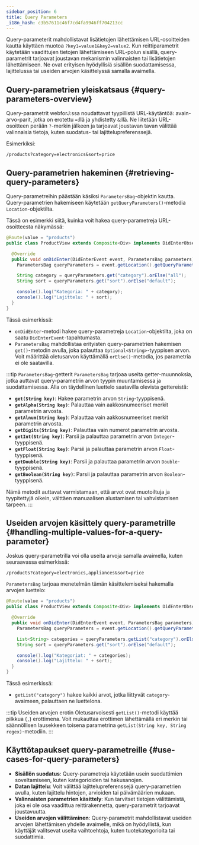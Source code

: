 ```yaml
---
sidebar_position: 6
title: Query Parameters
_i18n_hash: c3b57611c46f7cd4fa9946ff704213cc
---
```

Query-parameterit mahdollistavat lisätietojen lähettämisen URL-osoitteiden kautta käyttäen muotoa `?key1=value1&key2=value2`. Kun reittiparametrit käytetään vaadittujen tietojen lähettämiseen URL-polun sisällä, query-parametrit tarjoavat joustavan mekanismin valinnaisten tai lisätietojen lähettämiseen. Ne ovat erityisen hyödyllisiä sisällön suodattamisessa, lajittelussa tai useiden arvojen käsittelyssä samalla avaimella.

## Query-parametrien yleiskatsaus {#query-parameters-overview}

Query-parametrit webforJ:ssa noudattavat tyypillistä URL-käytäntöä: avain-arvo-parit, jotka on erotettu `=`:llä ja yhdistetty `&`:llä. Ne liitetään URL-osoitteen perään `?`-merkin jälkeen ja tarjoavat joustavan tavan välittää valinnaisia tietoja, kuten suodatus- tai lajittelupreferenssejä.

Esimerkiksi:

```
/products?category=electronics&sort=price
```

## Query-parametrien hakeminen {#retrieving-query-parameters}

Query-parametreihin päästään käsiksi `ParametersBag`-objektin kautta. Query-parametrien hakemiseen käytetään `getQueryParameters()`-metodia `Location`-objektilta.

Tässä on esimerkki siitä, kuinka voit hakea query-parametreja URL-osoitteesta näkymässä:

```java
@Route(value = "products")
public class ProductView extends Composite<Div> implements DidEnterObserver {

  @Override
  public void onDidEnter(DidEnterEvent event, ParametersBag parameters) {
    ParametersBag queryParameters = event.getLocation().getQueryParameters();

    String category = queryParameters.get("category").orElse("all");
    String sort = queryParameters.get("sort").orElse("default");

    console().log("Kategoria: " + category);
    console().log("Lajittelu: " + sort);
  }
}
```

Tässä esimerkissä:
- `onDidEnter`-metodi hakee query-parametreja `Location`-objektilta, joka on saatu `DidEnterEvent`-tapahtumasta.
- `ParametersBag` mahdollistaa erityisten query-parametrien hakemisen `get()`-metodin avulla, joka palauttaa `Optional<String>`-tyyppisen arvon. Voit määrittää oletusarvon käyttämällä `orElse()`-metodia, jos parametria ei ole saatavilla.

:::tip `ParametersBag`-getterit
`ParametersBag` tarjoaa useita getter-muunnoksia, jotka auttavat query-parametrin arvon tyypin muuntamisessa ja suodattamisessa. Alla on täydellinen luettelo saatavilla olevista gettereistä:

- **`get(String key)`**: Hakee parametrin arvon `String`-tyyppisenä.
- **`getAlpha(String key)`**: Palauttaa vain aakkosnumeeriset merkit parametrin arvosta.
- **`getAlnum(String key)`**: Palauttaa vain aakkosnumeeriset merkit parametrin arvosta.
- **`getDigits(String key)`**: Palauttaa vain numerot parametrin arvosta.
- **`getInt(String key)`**: Parsii ja palauttaa parametrin arvon `Integer`-tyyppisenä.
- **`getFloat(String key)`**: Parsii ja palauttaa parametrin arvon `Float`-tyyppisenä.
- **`getDouble(String key)`**: Parsii ja palauttaa parametrin arvon `Double`-tyyppisenä.
- **`getBoolean(String key)`**: Parsii ja palauttaa parametrin arvon `Boolean`-tyyppisenä.

Nämä metodit auttavat varmistamaan, että arvot ovat muotoiltuja ja tyypitettyjä oikein, välttäen manuaalisen alustamisen tai vahvistamisen tarpeen.
:::

## Useiden arvojen käsittely query-parametrille {#handling-multiple-values-for-a-query-parameter}

Joskus query-parametrilla voi olla useita arvoja samalla avaimella, kuten seuraavassa esimerkissä:

```
/products?category=electronics,appliances&sort=price
```

`ParametersBag` tarjoaa menetelmän tämän käsittelemiseksi hakemalla arvojen luettelo:

```java
@Route(value = "products")
public class ProductView extends Composite<Div> implements DidEnterObserver {

  @Override
  public void onDidEnter(DidEnterEvent event, ParametersBag parameters) {
    ParametersBag queryParameters = event.getLocation().getQueryParameters();

    List<String> categories = queryParameters.getList("category").orElse(List.of("all"));
    String sort = queryParameters.get("sort").orElse("default");

    console().log("Kategoriat: " + categories);
    console().log("Lajittelu: " + sort);
  }
}
```

Tässä esimerkissä:
- `getList("category")` hakee kaikki arvot, jotka liittyvät `category`-avaimeen, palauttaen ne luettelona.

:::tip Useiden arvojen erotin
Oletusarvoisesti `getList()`-metodi käyttää pilkkua (`,`) erottimena. Voit mukauttaa erottimen lähettämällä eri merkin tai säännöllisen lausekkeen toisena parametrina `getList(String key, String regex)`-metodiin.
:::

## Käyttötapaukset query-parametreille {#use-cases-for-query-parameters}

- **Sisällön suodatus**: Query-parametreja käytetään usein suodattimien soveltamiseen, kuten kategorioiden tai hakusanojen.
- **Datan lajittelu**: Voit välittää lajittelupreferenssejä query-parametrien avulla, kuten lajittelu hintojen, arvioiden tai päivämäärien mukaan.
- **Valinnaisten parametrien käsittely**: Kun tarvitset tietojen välittämistä, joka ei ole osa vaadittua reittirakennetta, query-parametrit tarjoavat joustavuutta.
- **Useiden arvojen välittäminen**: Query-parametrit mahdollistavat useiden arvojen lähettämisen yhdelle avaimelle, mikä on hyödyllistä, kun käyttäjät valitsevat useita vaihtoehtoja, kuten tuotekategorioita tai suodattimia.
